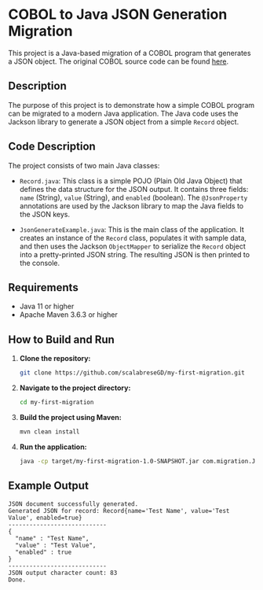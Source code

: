 # COBOL to Java JSON Generation Migration

This project is a Java-based migration of a COBOL program that generates a JSON object. The original COBOL source code can be found [here](https://github.com/shamrice/COBOL-Examples/tree/main/json_generate).

## Description

The purpose of this project is to demonstrate how a simple COBOL program can be migrated to a modern Java application. The Java code uses the Jackson library to generate a JSON object from a simple `Record` object.

## Code Description

The project consists of two main Java classes:

*   `Record.java`: This class is a simple POJO (Plain Old Java Object) that defines the data structure for the JSON output. It contains three fields: `name` (String), `value` (String), and `enabled` (boolean). The `@JsonProperty` annotations are used by the Jackson library to map the Java fields to the JSON keys.

*   `JsonGenerateExample.java`: This is the main class of the application. It creates an instance of the `Record` class, populates it with sample data, and then uses the Jackson `ObjectMapper` to serialize the `Record` object into a pretty-printed JSON string. The resulting JSON is then printed to the console.

## Requirements

*   Java 11 or higher
*   Apache Maven 3.6.3 or higher

## How to Build and Run

1.  **Clone the repository:**
    ```bash
    git clone https://github.com/scalabreseGD/my-first-migration.git
    ```
2.  **Navigate to the project directory:**
    ```bash
    cd my-first-migration
    ```
3.  **Build the project using Maven:**
    ```bash
    mvn clean install
    ```
4.  **Run the application:**
    ```bash
    java -cp target/my-first-migration-1.0-SNAPSHOT.jar com.migration.JsonGenerateApplication
    ```

## Example Output

```
JSON document successfully generated.
Generated JSON for record: Record{name='Test Name', value='Test Value', enabled=true}
----------------------------
{
  "name" : "Test Name",
  "value" : "Test Value",
  "enabled" : true
}
----------------------------
JSON output character count: 83
Done.
```
